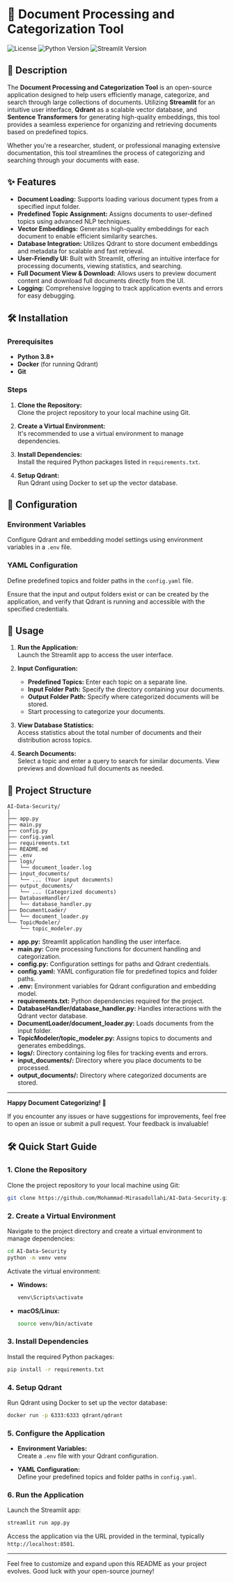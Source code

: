 # 📄 Document Processing and Categorization Tool

![License](https://img.shields.io/github/license/Mohammad-Mirasadollahi/AI-Data-Security)
![Python Version](https://img.shields.io/badge/python-3.8%2B-blue.svg)
![Streamlit Version](https://img.shields.io/badge/streamlit-1.39.0-brightgreen)

## 📖 Description

The **Document Processing and Categorization Tool** is an open-source application designed to help users efficiently
manage, categorize, and search through large collections of documents. Utilizing **Streamlit** for an intuitive user
interface, **Qdrant** as a scalable vector database, and **Sentence Transformers** for generating high-quality
embeddings, this tool provides a seamless experience for organizing and retrieving documents based on predefined topics.

Whether you're a researcher, student, or professional managing extensive documentation, this tool streamlines the
process of categorizing and searching through your documents with ease.

## ✨ Features

- **Document Loading:** Supports loading various document types from a specified input folder.
- **Predefined Topic Assignment:** Assigns documents to user-defined topics using advanced NLP techniques.
- **Vector Embeddings:** Generates high-quality embeddings for each document to enable efficient similarity searches.
- **Database Integration:** Utilizes Qdrant to store document embeddings and metadata for scalable and fast retrieval.
- **User-Friendly UI:** Built with Streamlit, offering an intuitive interface for processing documents, viewing
  statistics, and searching.
- **Full Document View & Download:** Allows users to preview document content and download full documents directly from
  the UI.
- **Logging:** Comprehensive logging to track application events and errors for easy debugging.

## 🛠️ Installation

### Prerequisites

- **Python 3.8+**
- **Docker** (for running Qdrant)
- **Git**

### Steps

1. **Clone the Repository:**  
   Clone the project repository to your local machine using Git.

2. **Create a Virtual Environment:**  
   It's recommended to use a virtual environment to manage dependencies.

3. **Install Dependencies:**  
   Install the required Python packages listed in `requirements.txt`.

4. **Setup Qdrant:**  
   Run Qdrant using Docker to set up the vector database.

## 🔧 Configuration

### Environment Variables

Configure Qdrant and embedding model settings using environment variables in a `.env` file.

### YAML Configuration

Define predefined topics and folder paths in the `config.yaml` file.

Ensure that the input and output folders exist or can be created by the application, and verify that Qdrant is running
and accessible with the specified credentials.

## 🎯 Usage

1. **Run the Application:**  
   Launch the Streamlit app to access the user interface.

2. **Input Configuration:**
    - **Predefined Topics:** Enter each topic on a separate line.
    - **Input Folder Path:** Specify the directory containing your documents.
    - **Output Folder Path:** Specify where categorized documents will be stored.
    - Start processing to categorize your documents.

3. **View Database Statistics:**  
   Access statistics about the total number of documents and their distribution across topics.

4. **Search Documents:**  
   Select a topic and enter a query to search for similar documents. View previews and download full documents as
   needed.

## 📂 Project Structure

```
AI-Data-Security/
│
├── app.py
├── main.py
├── config.py
├── config.yaml
├── requirements.txt
├── README.md
├── .env
├── logs/
│   └── document_loader.log
├── input_documents/
│   └── ... (Your input documents)
├── output_documents/
│   └── ... (Categorized documents)
├── DatabaseHandler/
│   └── database_handler.py
├── DocumentLoader/
│   └── document_loader.py
└── TopicModeler/
    └── topic_modeler.py
```

- **app.py:** Streamlit application handling the user interface.
- **main.py:** Core processing functions for document handling and categorization.
- **config.py:** Configuration settings for paths and Qdrant credentials.
- **config.yaml:** YAML configuration file for predefined topics and folder paths.
- **.env:** Environment variables for Qdrant configuration and embedding model.
- **requirements.txt:** Python dependencies required for the project.
- **DatabaseHandler/database_handler.py:** Handles interactions with the Qdrant vector database.
- **DocumentLoader/document_loader.py:** Loads documents from the input folder.
- **TopicModeler/topic_modeler.py:** Assigns topics to documents and generates embeddings.
- **logs/:** Directory containing log files for tracking events and errors.
- **input_documents/:** Directory where you place documents to be processed.
- **output_documents/:** Directory where categorized documents are stored.

---

**Happy Document Categorizing! 🚀**

If you encounter any issues or have suggestions for improvements, feel free to open an issue or submit a pull request.
Your feedback is invaluable!

## 🛠️ Quick Start Guide

### 1. Clone the Repository

Clone the project repository to your local machine using Git:

```bash
git clone https://github.com/Mohammad-Mirasadollahi/AI-Data-Security.git
```

### 2. Create a Virtual Environment

Navigate to the project directory and create a virtual environment to manage dependencies:

```bash
cd AI-Data-Security
python -m venv venv
```

Activate the virtual environment:

- **Windows:**
  ```bash
  venv\Scripts\activate
  ```
- **macOS/Linux:**
  ```bash
  source venv/bin/activate
  ```

### 3. Install Dependencies

Install the required Python packages:

```bash
pip install -r requirements.txt
```

### 4. Setup Qdrant

Run Qdrant using Docker to set up the vector database:

```bash
docker run -p 6333:6333 qdrant/qdrant
```

### 5. Configure the Application

- **Environment Variables:**  
  Create a `.env` file with your Qdrant configuration.

- **YAML Configuration:**  
  Define your predefined topics and folder paths in `config.yaml`.

### 6. Run the Application

Launch the Streamlit app:

```bash
streamlit run app.py
```

Access the application via the URL provided in the terminal, typically `http://localhost:8501`.

---

Feel free to customize and expand upon this README as your project evolves. Good luck with your open-source journey!
